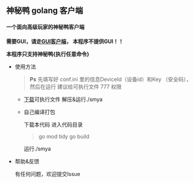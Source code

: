 ## 神秘鸭 golang 客户端
#### 一个面向高级玩家的神秘鸭客户端

**需要GUI，请走[GUI客户端](https://smya.cn/download "神秘鸭客户端")， 本程序不提供GUI！！**

**本程序只支持神秘鸭{执行任意命令}**

- 使用方法
  
    >
    > **Ps**
    > 先填写好 conf.ini 里的信息DeviceId（设备id）和Key （安全码），然后在运行
    > 建议给可执行文件 777 权限
    >
 
  * [下载](https://github.com/lrqtech/smya-go/releases)可执行文件
    解压&运行./smya
    
  * 自己编译打包
    
    下载本代码
    进入代码目录
  
    >
    > go mod tidy
    > go build
    > 
    
    运行./smya

- 帮助&反馈

  有任何问题，欢迎提交Issue
  

